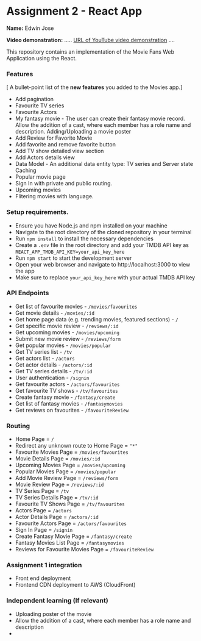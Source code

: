# Assignment 2 - React App 

__Name:__ Edwin Jose

__Video demonstration:__ ..... [URL of YouTube video demonstration](https://youtu.be/Xu-KngZjoSQ) ....

This repository contains an implementation of the Movie Fans Web Application using the React. 

### Features
[ A bullet-point list of the __new features__ you added to the Movies app.]

+ Add pagination
+ Favourite TV series  
+ Favourite Actors
+ My fantasy movie - The user can create their fantasy movie record. Allow the addition of a cast, where each member has a role name and description. Adding/Uploading a movie poster  
+ Add Review for Favorite Movie
+ Add favorite and remove favorite button  
+ Add TV show detailed view section
+ Add Actors details view
+ Data Model - An additional data entity type: TV series and Server state Caching  
+ Popular movie page
+ Sign In with private and public routing.
+ Upcoming movies
+ Flitering movies with language.


### Setup requirements.

+ Ensure you have Node.js and npm installed on your machine  
+ Navigate to the root directory of the cloned repository in your terminal  
+ Run `npm install` to install the necessary dependencies  
+ Create a `.env` file in the root directory and add your TMDB API key as `REACT_APP_TMDB_API_KEY=your_api_key_here`  
+ Run `npm start` to start the development server  
+ Open your web browser and navigate to http://localhost:3000 to view the app  
+ Make sure to replace `your_api_key_here` with your actual TMDB API key  

### API Endpoints

+ Get list of favourite movies - `/movies/favourites`
+ Get movie details - `/movies/:id`
+ Get home page data (e.g. trending movies, featured sections) - `/`
+ Get specific movie review - `/reviews/:id`
+ Get upcoming movies - `/movies/upcoming`
+ Submit new movie review - `/reviews/form`
+ Get popular movies - `/movies/popular`
+ Get TV series list - `/tv`
+ Get actors list - `/actors`
+ Get actor details - `/actors/:id`
+ Get TV series details - `/tv/:id`
+ User authentication - `/signin`
+ Get favourite actors - `/actors/favourites`
+ Get favourite TV shows - `/tv/favourites`
+ Create fantasy movie - `/fantasy/create`
+ Get list of fantasy movies - `/fantasymovies`
+ Get reviews on favourites - `/favouriteReview`

### Routing

+ Home Page = `/`
+ Redirect any unknown route to Home Page = `"*"`
+ Favourite Movies Page = `/movies/favourites`
+ Movie Details Page = `/movies/:id`
+ Upcoming Movies Page = `/movies/upcoming`
+ Popular Movies Page = `/movies/popular`
+ Add Movie Review Page = `/reviews/form`
+ Movie Review Page = `/reviews/:id`
+ TV Series Page = `/tv`
+ TV Series Details Page = `/tv/:id`
+ Favourite TV Shows Page = `/tv/favourites`
+ Actors Page = `/actors`
+ Actor Details Page = `/actors/:id`
+ Favourite Actors Page = `/actors/favourites`
+ Sign In Page = `/signin`
+ Create Fantasy Movie Page = `/fantasy/create`
+ Fantasy Movies List Page = `/fantasymovies`
+ Reviews for Favourite Movies Page = `/favouriteReview`


### Assignment 1 integration

+ Front end deployment  
+ Frontend CDN deployment to AWS (CloudFront)  

### Independent learning (If relevant)
  
+ Uploading poster of the movie 
+ Allow the addition of a cast, where each member has a role name and description  
+
